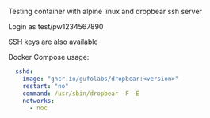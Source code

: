 Testing container with alpine linux and dropbear ssh server

Login as test/pw1234567890

SSH keys are also available

Docker Compose usage:
``` yaml
  sshd:
    image: "ghcr.io/gufolabs/dropbear:<version>"
    restart: "no"
    command: /usr/sbin/dropbear -F -E
    networks:
      - noc
```